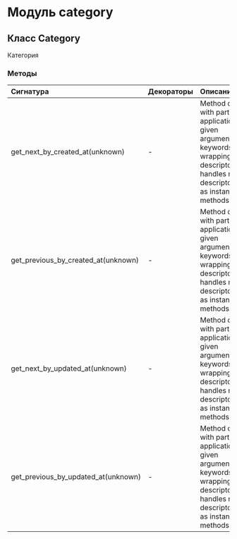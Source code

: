 # Модуль category



## Класс Category

Категория

### Методы

| Сигнатура                           | Декораторы | Описание                                                                                                                                                                      |
| :---------------------------------- | :--------- | :---------------------------------------------------------------------------------------------------------------------------------------------------------------------------- |
| get_next_by_created_at(unknown)     | -          | Method descriptor with partial application of the given argumentsand keywords.Supports wrapping existing descriptors and handles non-descriptorcallables as instance methods. |
| get_previous_by_created_at(unknown) | -          | Method descriptor with partial application of the given argumentsand keywords.Supports wrapping existing descriptors and handles non-descriptorcallables as instance methods. |
| get_next_by_updated_at(unknown)     | -          | Method descriptor with partial application of the given argumentsand keywords.Supports wrapping existing descriptors and handles non-descriptorcallables as instance methods. |
| get_previous_by_updated_at(unknown) | -          | Method descriptor with partial application of the given argumentsand keywords.Supports wrapping existing descriptors and handles non-descriptorcallables as instance methods. |